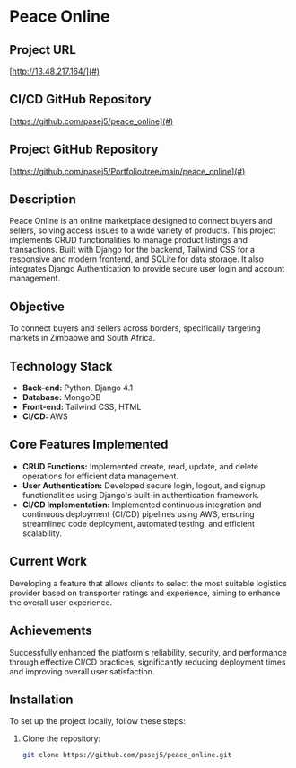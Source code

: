 # Peace Online

## Project URL

[http://13.48.217.164/](#)

## CI/CD GitHub Repository

[https://github.com/pasej5/peace_online](#)

## Project GitHub Repository

[https://github.com/pasej5/Portfolio/tree/main/peace_online](#)

## Description

Peace Online is an online marketplace designed to connect buyers and sellers, solving access issues to a wide variety of products. This project implements CRUD functionalities to manage product listings and transactions. Built with Django for the backend, Tailwind CSS for a responsive and modern frontend, and SQLite for data storage. It also integrates Django Authentication to provide secure user login and account management.

## Objective

To connect buyers and sellers across borders, specifically targeting markets in Zimbabwe and South Africa.

## Technology Stack

- **Back-end:** Python, Django 4.1
- **Database:** MongoDB
- **Front-end:** Tailwind CSS, HTML
- **CI/CD:** AWS

## Core Features Implemented

- **CRUD Functions:** Implemented create, read, update, and delete operations for efficient data management.
- **User Authentication:** Developed secure login, logout, and signup functionalities using Django's built-in authentication framework.
- **CI/CD Implementation:** Implemented continuous integration and continuous deployment (CI/CD) pipelines using AWS, ensuring streamlined code deployment, automated testing, and efficient scalability.

## Current Work

Developing a feature that allows clients to select the most suitable logistics provider based on transporter ratings and experience, aiming to enhance the overall user experience.

## Achievements

Successfully enhanced the platform's reliability, security, and performance through effective CI/CD practices, significantly reducing deployment times and improving overall user satisfaction.

## Installation

To set up the project locally, follow these steps:

1. Clone the repository:
   ```bash
   git clone https://github.com/pasej5/peace_online.git
   ```
